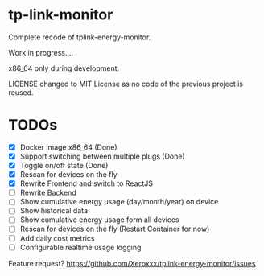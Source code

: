 # tp-link-monitor

Complete recode of tplink-energy-monitor.

Work in progress....

x86_64 only during development.

LICENSE changed to MIT License as no code of the previous project is reused.


# TODOs

- [x] Docker image x86_64 (Done)
- [x] Support switching between multiple plugs (Done)
- [x] Toggle on/off state (Done)
- [x] Rescan for devices on the fly
- [x] Rewrite Frontend and switch to ReactJS
- [ ] Rewrite Backend
- [ ] Show cumulative energy usage (day/month/year) on device
- [ ] Show historical data
- [ ] Show cumulative energy usage form all devices
- [ ] Rescan for devices on the fly (Restart Container for now)
- [ ] Add daily cost metrics
- [ ] Configurable realtime usage logging

Feature request? https://github.com/Xeroxxx/tplink-energy-monitor/issues

